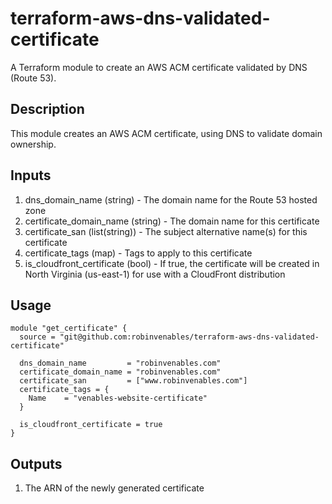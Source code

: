 # terraform-aws-dns-validated-certificate
A Terraform module to create an AWS ACM certificate validated by DNS (Route 53).

## Description
This module creates an AWS ACM certificate, using DNS to validate domain ownership.

## Inputs
1. dns_domain_name (string) - The domain name for the Route 53 hosted zone
2. certificate_domain_name (string) - The domain name for this certificate
3. certificate_san (list(string)) - The subject alternative name(s) for this certificate
4. certificate_tags (map) - Tags to apply to this certificate
5. is_cloudfront_certificate (bool) - If true, the certificate will be created in North Virginia (us-east-1) for use with a CloudFront distribution

## Usage
```hcl
module "get_certificate" {
  source = "git@github.com:robinvenables/terraform-aws-dns-validated-certificate"

  dns_domain_name         = "robinvenables.com"
  certificate_domain_name = "robinvenables.com"
  certificate_san         = ["www.robinvenables.com"]
  certificate_tags = {
    Name    = "venables-website-certificate"
  }

  is_cloudfront_certificate = true
}
```

## Outputs
1. The ARN of the newly generated certificate
